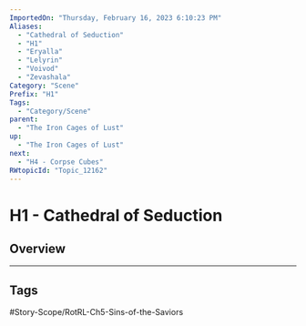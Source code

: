 ```yaml
---
ImportedOn: "Thursday, February 16, 2023 6:10:23 PM"
Aliases:
  - "Cathedral of Seduction"
  - "H1"
  - "Eryalla"
  - "Lelyrin"
  - "Voivod"
  - "Zevashala"
Category: "Scene"
Prefix: "H1"
Tags:
  - "Category/Scene"
parent:
  - "The Iron Cages of Lust"
up:
  - "The Iron Cages of Lust"
next:
  - "H4 - Corpse Cubes"
RWtopicId: "Topic_12162"
---
```

# H1 - Cathedral of Seduction
## Overview

---
## Tags
#Story-Scope/RotRL-Ch5-Sins-of-the-Saviors

